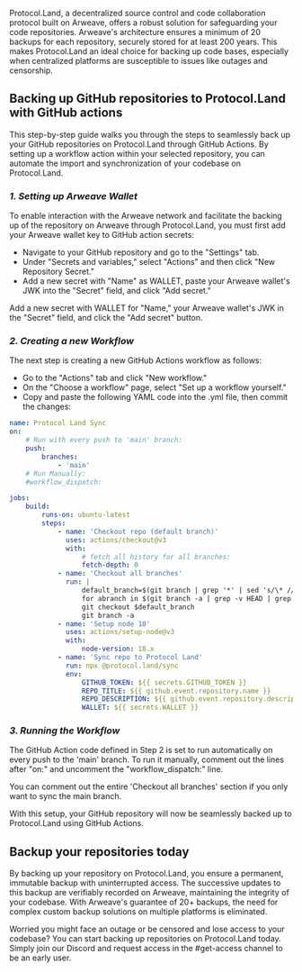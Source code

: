 Protocol.Land, a decentralized source control and code collaboration protocol built on Arweave, offers a robust solution for safeguarding your code repositories. Arweave's architecture ensures a minimum of 20 backups for each repository, securely stored for at least 200 years. This makes Protocol.Land an ideal choice for backing up code bases, especially when centralized platforms are susceptible to issues like outages and censorship.

## Backing up GitHub repositories to Protocol.Land with GitHub actions

This step-by-step guide walks you through the steps to seamlessly back up your GitHub repositories on Protocol.Land through GitHub Actions. By setting up a workflow action within your selected repository, you can automate the import and synchronization of your codebase on Protocol.Land.

### *1. Setting up Arweave Wallet*

To enable interaction with the Arweave network and facilitate the backing up of the repository on Arweave through Protocol.Land, you must first add your Arweave wallet key to GitHub action secrets:

- Navigate to your GitHub repository and go to the "Settings" tab.
- Under "Secrets and variables," select "Actions" and then click "New Repository Secret."
- Add a new secret with "Name" as WALLET, paste your Arweave wallet's JWK into the "Secret" field, and click "Add secret."

Add a new secret with WALLET for "Name," your Arweave wallet's JWK in the "Secret" field, and click the "Add secret" button.

### *2. Creating a new Workflow*

The next step is creating a new GitHub Actions workflow as follows:

- Go to the "Actions" tab and click "New workflow."
- On the "Choose a workflow" page, select "Set up a workflow yourself."
- Copy and paste the following YAML code into the .yml file, then commit the changes:

```yaml
name: Protocol Land Sync
on:
    # Run with every push to 'main' branch:
    push:
        branches:
            - 'main'
    # Run Manually:
    #workflow_dispatch:

jobs:
    build:
        runs-on: ubuntu-latest
        steps:
            - name: 'Checkout repo (default branch)'
              uses: actions/checkout@v3
              with:
                  # fetch all history for all branches:
                  fetch-depth: 0
            - name: 'Checkout all branches'
              run: |
                  default_branch=$(git branch | grep '*' | sed 's/\* //')
                  for abranch in $(git branch -a | grep -v HEAD | grep remotes | sed "s/remotes\/origin\///g"); do git checkout $abranch ; done
                  git checkout $default_branch
                  git branch -a
            - name: 'Setup node 18'
              uses: actions/setup-node@v3
              with:
                  node-version: 18.x
            - name: 'Sync repo to Protocol Land'
              run: npx @protocol.land/sync
              env:
                  GITHUB_TOKEN: ${{ secrets.GITHUB_TOKEN }}
                  REPO_TITLE: ${{ github.event.repository.name }}
                  REPO_DESCRIPTION: ${{ github.event.repository.description }}
                  WALLET: ${{ secrets.WALLET }}
```

### *3. Running the Workflow*

The GitHub Action code defined in Step 2 is set to run automatically on every push to the 'main' branch. To run it manually, comment out the lines after "on:" and uncomment the "workflow_dispatch:" line.

 You can comment out the entire 'Checkout all branches' section if you only want to sync the main branch.

With this setup, your GitHub repository will now be seamlessly backed up to Protocol.Land using GitHub Actions.

## Backup your repositories today

By backing up your repository on Protocol.Land, you ensure a permanent, immutable backup with uninterrupted access. The successive updates to this backup are verifiably recorded on Arweave, maintaining the integrity of your codebase. With Arweave's guarantee of 20+ backups, the need for complex custom backup solutions on multiple platforms is eliminated.

Worried you might face an outage or be censored and lose access to your codebase? You can start backing up repositories on Protocol.Land today. Simply join our Discord and request access in the #get-access channel to be an early user.
